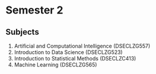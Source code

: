 # Semester 2

## Subjects

1. Artificial and Computational Intelligence (DSECLZG557)
2. Introduction to Data Science (DSECLZG523)
3. Introduction to Statistical Methods (DSECLZC413)
4. Machine Learning (DSECLZG565)